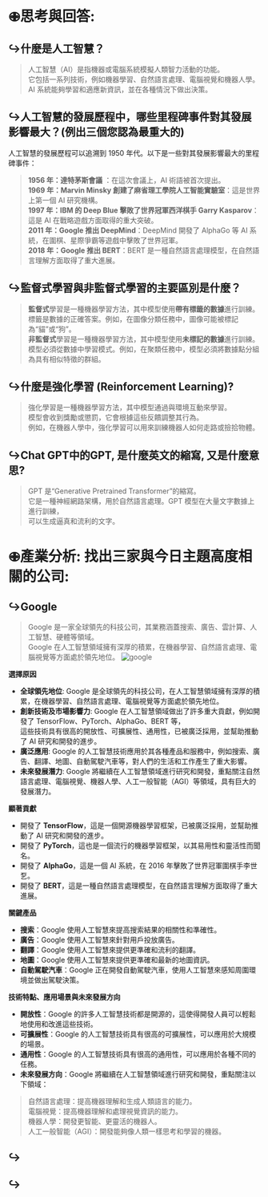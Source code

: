 # 𖥙思考與回答:
## ↪︎什麼是人工智慧？
> 人工智慧（AI）是指機器或電腦系統模擬人類智力活動的功能。  
> 它包括一系列技術，例如機器學習、自然語言處理、電腦視覺和機器人學。  
> AI 系統能夠學習和適應新資訊，並在各種情況下做出決策。  
## ↪︎人工智慧的發展歷程中，哪些里程碑事件對其發展影響最大？(例出三個您認為最重大的)
人工智慧的發展歷程可以追溯到 1950 年代。以下是一些對其發展影響最大的里程碑事件：  
> **1956 年：達特茅斯會議** ：在這次會議上，AI 術語被首次提出。  
> **1969 年：Marvin Minsky 創建了麻省理工學院人工智能實驗室**：這是世界上第一個 AI 研究機構。  
> **1997 年：IBM 的 Deep Blue 擊敗了世界冠軍西洋棋手 Garry Kasparov**：這是 AI 在戰略遊戲方面取得的重大突破。  
> **2011 年：Google 推出 DeepMind**：DeepMind 開發了 AlphaGo 等 AI 系統，在圍棋、星際爭霸等遊戲中擊敗了世界冠軍。  
> **2018 年：Google 推出 BERT**：BERT 是一種自然語言處理模型，在自然語言理解方面取得了重大進展。  
## ↪︎監督式學習與非監督式學習的主要區別是什麼？
> **監督式**學習是一種機器學習方法，其中模型使用**帶有標籤的數據**進行訓練。  
> 標籤是數據的正確答案。例如，在圖像分類任務中，圖像可能被標記為“貓”或“狗”。  
> **非監督式**學習是一種機器學習方法，其中模型使用**未標記的數據**進行訓練。  
> 模型必須從數據中學習模式。例如，在聚類任務中，模型必須將數據點分組為具有相似特徵的群組。  
## ↪︎什麼是強化學習 (Reinforcement Learning)?
> 強化學習是一種機器學習方法，其中模型通過與環境互動來學習。  
> 模型會收到獎勵或懲罰，它會根據這些反饋調整其行為。  
> 例如，在機器人學中，強化學習可以用來訓練機器人如何走路或撿拾物體。  
## ↪︎Chat GPT中的GPT, 是什麼英文的縮寫, 又是什麼意思? 
> GPT 是“Generative Pretrained Transformer”的縮寫。  
> 它是一種神經網路架構，用於自然語言處理。GPT 模型在大量文字數據上進行訓練，  
> 可以生成逼真和流利的文字。  
# 𖥙產業分析: 找出三家與今日主題高度相關的公司:
## ↪︎Google
> Google 是一家全球領先的科技公司，其業務涵蓋搜索、廣告、雲計算、人工智慧、硬體等領域。  
> Google 在人工智慧領域擁有深厚的積累，在機器學習、自然語言處理、電腦視覺等方面處於領先地位。
> ![google](https://github.com/knnv5h/ITEE2024/assets/43922704/70a3022f-fb96-4ceb-83e7-a929e89e05df)

**選擇原因**  
* **全球領先地位**: Google 是全球領先的科技公司，在人工智慧領域擁有深厚的積累，在機器學習、自然語言處理、電腦視覺等方面處於領先地位。  
* **創新技術及市場影響力**: Google 在人工智慧領域做出了許多重大貢獻，例如開發了 TensorFlow、PyTorch、AlphaGo、BERT 等，  
這些技術具有很高的開放性、可擴展性、通用性，已被廣泛採用，並幫助推動了 AI 研究和開發的進步。  
* **廣泛應用**: Google 的人工智慧技術應用於其各種產品和服務中，例如搜索、廣告、翻譯、地圖、自動駕駛汽車等，對人們的生活和工作產生了重大影響。  
* **未來發展潛力**: Google 將繼續在人工智慧領域進行研究和開發，重點關注自然語言處理、電腦視覺、機器人學、人工一般智能（AGI）等領域，具有巨大的發展潛力。

**顯著貢獻**
* 開發了 **TensorFlow**，這是一個開源機器學習框架，已被廣泛採用，並幫助推動了 AI 研究和開發的進步。  
* 開發了 **PyTorch**，這也是一個流行的機器學習框架，以其易用性和靈活性而聞名。  
* 開發了 **AlphaGo**，這是一個 AI 系統，在 2016 年擊敗了世界冠軍圍棋手李世乭。  
* 開發了 **BERT**，這是一種自然語言處理模型，在自然語言理解方面取得了重大進展。

**關鍵產品**
* **搜索**：Google 使用人工智慧來提高搜索結果的相關性和準確性。  
* **廣告**：Google 使用人工智慧來針對用戶投放廣告。  
* **翻譯**：Google 使用人工智慧來提供更準確和流利的翻譯。  
* **地圖**：Google 使用人工智慧來提供更準確和最新的地圖資訊。  
* **自動駕駛汽車**：Google 正在開發自動駕駛汽車，使用人工智慧來感知周圍環境並做出駕駛決策。  

**技術特點、應用場景與未來發展方向**
* **開放性**：Google 的許多人工智慧技術都是開源的，這使得開發人員可以輕鬆地使用和改進這些技術。  
* **可擴展性**：Google 的人工智慧技術具有很高的可擴展性，可以應用於大規模的場景。  
* **通用性**：Google 的人工智慧技術具有很高的通用性，可以應用於各種不同的任務。
* **未來發展方向**：Google 將繼續在人工智慧領域進行研究和開發，重點關注以下領域：  
> 自然語言處理：提高機器理解和生成人類語言的能力。  
> 電腦視覺：提高機器理解和處理視覺資訊的能力。  
> 機器人學：開發更智能、更靈活的機器人。  
> 人工一般智能（AGI）：開發能夠像人類一樣思考和學習的機器。  
## ↪︎

## ↪︎

